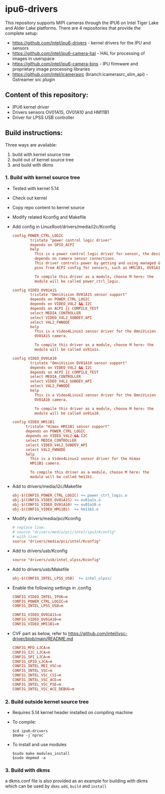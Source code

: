 # ipu6-drivers

This repository supports MIPI cameras through the IPU6 on Intel Tiger Lake and
Alder Lake platforms. There are 4 repositories that provide the complete setup:

- https://github.com/intel/ipu6-drivers - kernel drivers for the IPU and sensors
- https://github.com/intel/ipu6-camera-hal - HAL for processing of images in userspace
- https://github.com/intel/ipu6-camera-bins - IPU firmware and proprietary image processing libraries
- https://github.com/intel/icamerasrc (branch:icamerasrc_slim_api) - Gstreamer src plugin


## Content of this repository:
- IPU6 kernel driver
- Drivers sensors OV01A1S, OV01A10 and HM11B1
- Driver for LPSS USB controller

## Build instructions:
Three ways are available:
1. build with kernel source tree
2. build out of kernel source tree
3. and build with dkms

### 1. Build with kernel source tree
- Tested with kernel 5.14
- Check out kernel
- Copy repo content to kernel source
- Modify related Kconfig and Makefile
- Add config in LinuxRoot/drivers/media/i2c/Kconfig
  ```conf
  config POWER_CTRL_LOGIC
          tristate "power control logic driver"
          depends on GPIO_ACPI
          help
            This is a power control logic driver for sensor, the design
            depends on camera sensor connections.
            This driver controls power by getting and using managed GPIO
            pins from ACPI config for sensors, such as HM11B1, OV01A1S.

            To compile this driver as a module, choose M here: the
            module will be called power_ctrl_logic.

  config VIDEO_OV01A1S
          tristate "OmniVision OV01A1S sensor support"
          depends on POWER_CTRL_LOGIC
          depends on VIDEO_V4L2 && I2C
          depends on ACPI || COMPILE_TEST
          select MEDIA_CONTROLLER
          select VIDEO_V4L2_SUBDEV_API
          select V4L2_FWNODE
          help
            This is a Video4Linux2 sensor driver for the OmniVision
            OV01A1S camera.

            To compile this driver as a module, choose M here: the
            module will be called ov01a1s.

  config VIDEO_OV01A10
          tristate "OmniVision OV01A10 sensor support"
          depends on VIDEO_V4L2 && I2C
          depends on ACPI || COMPILE_TEST
          select MEDIA_CONTROLLER
          select VIDEO_V4L2_SUBDEV_API
          select V4L2_FWNODE
          help
            This is a Video4Linux2 sensor driver for the OmniVision
            OV01A10 camera.

            To compile this driver as a module, choose M here: the
            module will be called ov01a10.

  config VIDEO_HM11B1
        tristate "Himax HM11B1 sensor support"
        depends on POWER_CTRL_LOGIC
        depends on VIDEO_V4L2 && I2C
        select MEDIA_CONTROLLER
        select VIDEO_V4L2_SUBDEV_API
        select V4L2_FWNODE
        help
          This is a Video4Linux2 sensor driver for the Himax
          HM11B1 camera.

          To compile this driver as a module, choose M here: the
          module will be called hm11b1.

  ```

- Add to drivers/media/i2c/Makefile
  ```makefile
  obj-$(CONFIG_POWER_CTRL_LOGIC) += power_ctrl_logic.o
  obj-$(CONFIG_VIDEO_OV01A1S) += ov01a1s.o
  obj-$(CONFIG_VIDEO_OV01A10) += ov01a10.o
  obj-$(CONFIG_VIDEO_HM11B1)  += hm11b1.o
  ```

- Modify drivers/media/pci/Kconfig
  ```conf
  # replace line:
  # source "drivers/media/pci/intel/ipu3/Kconfig"
  # with line:
  source "drivers/media/pci/intel/Kconfig"
  ```

- Add to drivers/usb/Kconfig
  ```conf
  source "drivers/usb/intel_ulpss/Kconfig"
  ```

- Add to drivers/usb/Makefile
  ```makefile
  obj-$(CONFIG_INTEL_LPSS_USB)  += intel_ulpss/
  ```

- Enable the following settings in .config
  ```conf
  CONFIG_VIDEO_INTEL_IPU6=m
  CONFIG_POWER_CTRL_LOGIC=m
  CONFIG_INTEL_LPSS_USB=m

  CONFIG_VIDEO_OV01A1S=m
  CONFIG_VIDEO_OV01A10=m
  CONFIG_VIDEO_HM11B1=m
  ```
- CVF part as below, refer to https://github.com/intel/ivsc-driver/blob/main/README.md
  ```conf
  CONFIG_MFD_LJCA=m
  CONFIG_I2C_LJCA=m
  CONFIG_SPI_LJCA=m
  CONFIG_GPIO_LJCA=m
  CONFIG_INTEL_MEI_VSC=m
  CONFIG_INTEL_VSC=m
  CONFIG_INTEL_VSC_CSI=m
  CONFIG_INTEL_VSC_ACE=m
  CONFIG_INTEL_VSC_PSE=m
  CONFIG_INTEL_VSC_ACE_DEBUG=m
  ```
### 2. Build outside kernel source tree
- Requires 5.14 kernel header installed on compiling machine
- To compile:
  ```shell
  $cd ipu6-drivers
  $make -j`nproc`
  ```

- To install and use modules
  ```shell
  $sudo make modules_install
  $sudo depmod -a
  ```

### 3. Build with dkms
a dkms.conf file is also provided as an example for building with dkms
which can be used by `dkms` `add`, `build` and `install`
